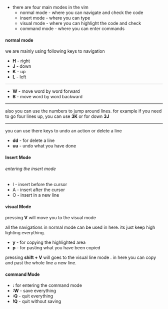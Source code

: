 
- there are four main modes in the vim
	- normal mode - where you can navigate and check the code
	- insert mode - where you can type 
	- visual mode - where you can highlight the code and check 
	- command mode - where you can enter commands 

#### normal mode 
we are mainly using following keys to navigation 
- **H** - right
- **J** - down 
-  **K** - up 
- **L** - left
---
- **W** - move word by word forward 
- **B** -  move word by word backward 
--- 
also you can use the numbers to jump around lines. for example if you need to go four lines up, you can use **3K** or for down **3J**

---
you can use there keys to undo an action or delete a line 
- **dd** - for delete a line 
- **uu** - undo what you have done 

#### Insert Mode 

###### entering the insert mode

- I - insert before the cursor 
- A - insert after the cursor 
- O - insert in a new line 

#### visual Mode 
pressing **V** will move you to the visual mode 

all the navigations in normal mode can be used in here. its just keep high lighting everything. 
- **y** - for copying the highlighted area 
- **p** - for pasting what you have been copied

pressing **shift + V** will goes to the visual line mode .  in here you can copy and past the whole line a new line.


#### command Mode 

- **:** for entering the command mode 
- **:W** - save everything 
- **:Q** - quit everything 
- **!Q** - quit without saving 